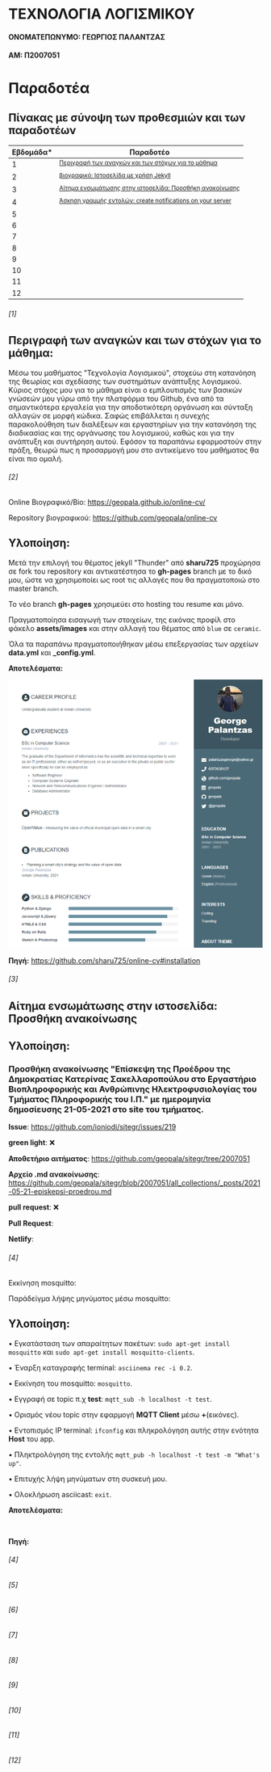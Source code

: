 <h1>ΤΕΧΝΟΛΟΓΙΑ ΛΟΓΙΣΜΙΚΟΥ</h1>

<h4>ΟΝΟΜΑΤΕΠΩΝΥΜΟ: ΓΕΩΡΓΙΟΣ ΠΑΛΑΝΤΖΑΣ </h4>

<h4>ΑΜ: Π2007051 </h4>

# Παραδοτέα

## Πίνακας με σύνοψη των προθεσμιών και των παραδοτέων

| Εβδομάδα* | Παραδοτέο |
| --- | --- |
| 1 | <sup><a href="#1"> Περιγραφή των αναγκών και των στόχων για το μάθημα </a></sup> |
| 2 | <sup><a href="#2"> βιογραφικό: Ιστοσελίδα με χρήση Jekyll </a></sup> | 
| 3 | <sup><a href="#3"> Αίτημα ενσωμάτωσης στην ιστοσελίδα: Προσθήκη ανακοίνωσης </a></sup> |
| 4 | <sup><a href="#4"> Άσκηση γραμμής εντολών: create notifications on your server </a></sup> |
| 5 | <sup><a href="#5">  </a></sup> |
| 6 | <sup><a href="#6">  </a></sup> |
| 7 | <sup><a href="#7">  </a></sup> |
| 8 | <sup><a href="#8">  </a></sup> |
| 9 | <sup><a href="#9">  </a></sup> |
| 10 | <sup><a href="#10"> </a></sup> |
| 11 | <sup><a href="#11"> </a></sup> |
| 12 | <sup><a href="#12"> </a></sup> |

###### [1]

## Περιγραφή των αναγκών και των στόχων για το μάθημα:

Μέσω του μαθήματος "Τεχνολογία Λογισμικού", στοχεύω στη κατανόηση της θεωρίας και σχεδίασης των συστημάτων ανάπτυξης λογισμικού.
Κύριος στόχος μου για το μάθημα είναι ο εμπλουτισμός των βασικών γνώσεών μου γύρω από την πλατφόρμα του Github, ένα από τα σημαντικότερα εργαλεία για την αποδοτικότερη οργάνωση και σύνταξη αλλαγών σε μορφή κώδικα. Σαφώς επιβάλλεται η συνεχής παρακολούθηση των διαλέξεων και εργαστηρίων για την κατανόηση της διαδικασίας και της οργάνωσης του λογισμικού, καθώς και για την ανάπτυξη και συντήρηση αυτού.
Εφόσον τα παραπάνω εφαρμοστούν στην πράξη, θεωρώ πως η προσαρμογή μου στο αντικείμενο του μαθήματος θα είναι πιο ομαλή.

###### [2]

Online Βιογραφικό/Bio: https://geopala.github.io/online-cv/

Repository βιογραφικού: https://github.com/geopala/online-cv

## Υλοποίηση:
Μετά την επιλογή του θέματος jekyll "Thunder" από **sharu725** προχώρησα σε fork του repository και αντικατέστησα το **gh-pages** branch με το δικό μου, ώστε να χρησιμοποίει ως
root τις αλλαγές που θα πραγματοποιώ στο master branch.

Το νέο branch **gh-pages** χρησιμεύει στο hosting του resume και μόνο.

Πραγματοποίησα εισαγωγή των στοιχείων, της εικόνας προφίλ στο φάκελο **assets/images** και στην αλλαγή του θέματος από ```blue``` σε ```ceramic```.

Όλα τα παραπάνω πραγματοποιήθηκαν μέσω επεξεργασίας των αρχείων **data.yml** και **_config.yml**.

**Αποτελέσματα:**

![bio](https://github.com/geopala/sw-images/blob/main/bio.png)

**Πηγή:** https://github.com/sharu725/online-cv#installation

###### [3]

## Αίτημα ενσωμάτωσης στην ιστοσελίδα: Προσθήκη ανακοίνωσης

## Υλοποίηση:
### Προσθήκη ανακοίνωσης "Επίσκεψη της Προέδρου της Δημοκρατίας Κατερίνας Σακελλαροπούλου στο Εργαστήριο Βιοπληροφορικής και Ανθρώπινης Ηλεκτροφυσιολογίας του Τμήματος Πληροφορικής του Ι.Π." με ημερομηνία δημοσίευσης 21-05-2021 στο site του τμήματος.

**Issue**: https://github.com/ioniodi/sitegr/issues/219

**green light**: ❌

**Αποθετήριο αιτήματος**: https://github.com/geopala/sitegr/tree/2007051

**Αρχείο .md ανακοίνωσης**: https://github.com/geopala/sitegr/blob/2007051/all_collections/_posts/2021-05-21-episkepsi-proedrou.md

**pull request**: ❌

**Pull Request**:

**Netlify**:

###### [4]

Εκκίνηση mosquitto:

Παράδείγμα λήψης μηνύματος μέσω mosquitto:

## Υλοποίηση:
• Εγκατάσταση των απαραίτητων πακέτων: ```sudo apt-get install mosquitto``` και ```sudo apt-get install mosquitto-clients```.

• Έναρξη καταγραφής terminal: ```asciinema rec -i 0.2```.

• Εκκίνηση του mosquitto: ```mosquitto```.

• Εγγραφή σε topic π.χ **test**: ```mqtt_sub -h localhost -t test```.

• Ορισμός νέου topic στην εφαρμογή **MQTT Client** μέσω **+**(εικόνες).

• Εντοπισμός IP terminal: ```ifconfig``` και πληκρολόγηση αυτής στην ενότητα **Host** του app.

• Πληκτρολόγηση της εντολής ```mqtt_pub -h localhost -t test -m "What's up"```.

• Επιτυχής λήψη μηνύματων στη συσκευή μου.

• Ολοκλήρωση asciicast: ```exit```.

**Αποτελέσματα:**

![]()

**Πηγή:**

###### [4]
###### [5]
###### [6]
###### [7]
###### [8]
###### [9]
###### [10]
###### [11]
###### [12]
